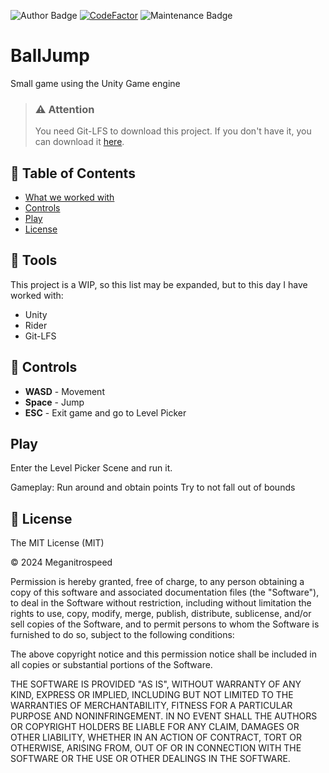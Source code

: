 ![Author Badge](https://img.shields.io/badge/Author-Meganitrospeed-red) 
[![CodeFactor](https://www.codefactor.io/repository/github/meganitrospeed/AngularSequelizeExpress/badge)](https://www.codefactor.io/repository/github/meganitrospeed/AngularSequelizeExpress) 
![Maintenance Badge](https://img.shields.io/maintenance/yes/2024)

# BallJump
Small game using the Unity Game engine

> ### ⚠️ Attention
> You need Git-LFS to download this project. If you don't have it, you can download it [here](https://git-lfs.github.com/).

## 🚩 Table of Contents

- [What we worked with](#-tools)
- [Controls](#-controls)
- [Play](#-play)
- [License](#-license)

## 🔧 Tools
This project is a WIP, so this list may be expanded, but to this day I have worked with:

- Unity
- Rider
- Git-LFS

## 🎨 Controls

- **WASD** - Movement
- **Space** - Jump
- **ESC** - Exit game and go to Level Picker

## Play

Enter the Level Picker Scene and run it.

Gameplay:
Run around and obtain points
Try to not fall out of bounds

## 📜 License

The MIT License (MIT)

&copy; 2024 Meganitrospeed

Permission is hereby granted, free of charge, to any person obtaining a copy of this software and associated documentation files (the "Software"), to deal in the Software without restriction, including without limitation the rights to use, copy, modify, merge, publish, distribute, sublicense, and/or sell copies of the Software, and to permit persons to whom the Software is furnished to do so, subject to the following conditions:

The above copyright notice and this permission notice shall be included in all copies or substantial portions of the Software.

THE SOFTWARE IS PROVIDED "AS IS", WITHOUT WARRANTY OF ANY KIND, EXPRESS OR IMPLIED, INCLUDING BUT NOT LIMITED TO THE WARRANTIES OF MERCHANTABILITY, FITNESS FOR A PARTICULAR PURPOSE AND NONINFRINGEMENT. IN NO EVENT SHALL THE AUTHORS OR COPYRIGHT HOLDERS BE LIABLE FOR ANY CLAIM, DAMAGES OR OTHER LIABILITY, WHETHER IN AN ACTION OF CONTRACT, TORT OR OTHERWISE, ARISING FROM, OUT OF OR IN CONNECTION WITH THE SOFTWARE OR THE USE OR OTHER DEALINGS IN THE SOFTWARE.
